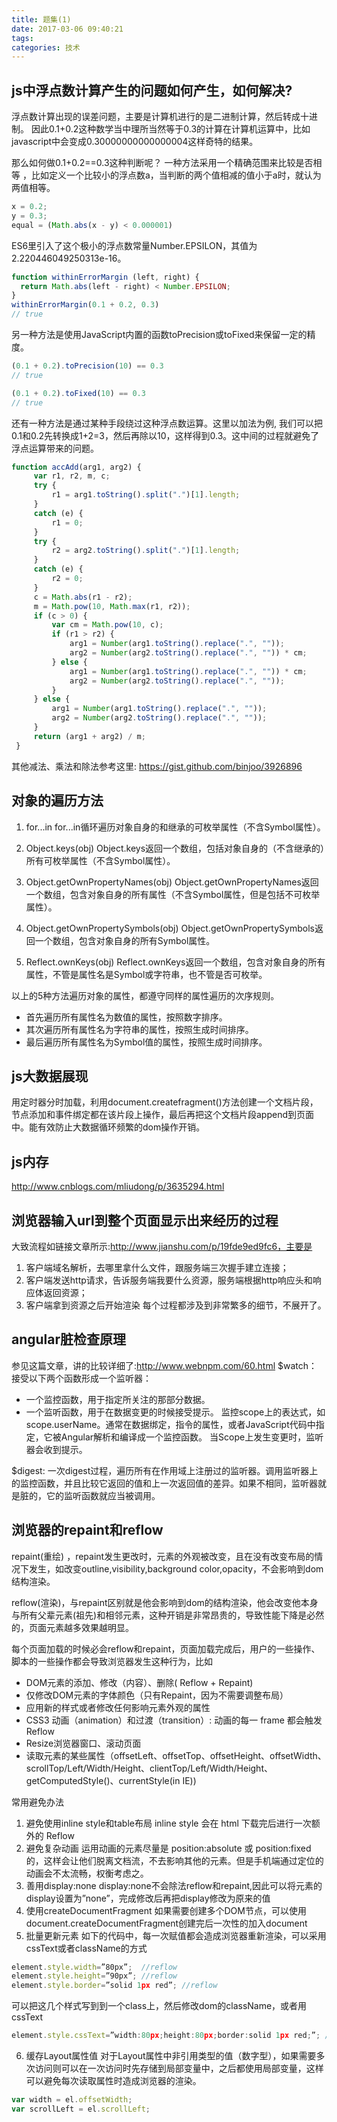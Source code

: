 ```yaml
---
title: 题集(1)
date: 2017-03-06 09:40:21
tags: 
categories: 技术
---
```


## js中浮点数计算产生的问题如何产生，如何解决?
浮点数计算出现的误差问题，主要是计算机进行的是二进制计算，然后转成十进制。
因此0.1+0.2这种数学当中理所当然等于0.3的计算在计算机运算中，比如javascript中会变成0.30000000000000004这样奇特的结果。

那么如何做0.1+0.2==0.3这种判断呢？
一种方法采用一个精确范围来比较是否相等
，比如定义一个比较小的浮点数a，当判断的两个值相减的值小于a时，就认为两值相等。
```js
x = 0.2;
y = 0.3;
equal = (Math.abs(x - y) < 0.000001)
```
ES6里引入了这个极小的浮点数常量Number.EPSILON，其值为2.220446049250313e-16。
```js
function withinErrorMargin (left, right) {
  return Math.abs(left - right) < Number.EPSILON;
}
withinErrorMargin(0.1 + 0.2, 0.3)
// true
```
<!-- more -->
另一种方法是使用JavaScript内置的函数toPrecision或toFixed来保留一定的精度。
```js
(0.1 + 0.2).toPrecision(10) == 0.3
// true

(0.1 + 0.2).toFixed(10) == 0.3
// true
```
还有一种方法是通过某种手段绕过这种浮点数运算。这里以加法为例, 我们可以把0.1和0.2先转换成1+2=3，然后再除以10，这样得到0.3。这中间的过程就避免了浮点运算带来的问题。
```js
function accAdd(arg1, arg2) {
     var r1, r2, m, c;
     try {
         r1 = arg1.toString().split(".")[1].length;
     }
     catch (e) {
         r1 = 0;
     }
     try {
         r2 = arg2.toString().split(".")[1].length;
     }
     catch (e) {
         r2 = 0;
     }
     c = Math.abs(r1 - r2);
     m = Math.pow(10, Math.max(r1, r2));
     if (c > 0) {
         var cm = Math.pow(10, c);
         if (r1 > r2) {
             arg1 = Number(arg1.toString().replace(".", ""));
             arg2 = Number(arg2.toString().replace(".", "")) * cm;
         } else {
             arg1 = Number(arg1.toString().replace(".", "")) * cm;
             arg2 = Number(arg2.toString().replace(".", ""));
         }
     } else {
         arg1 = Number(arg1.toString().replace(".", ""));
         arg2 = Number(arg2.toString().replace(".", ""));
     }
     return (arg1 + arg2) / m;
 }
```
其他减法、乘法和除法参考这里: https://gist.github.com/binjoo/3926896

## 对象的遍历方法
1. for...in
for...in循环遍历对象自身的和继承的可枚举属性（不含Symbol属性）。

2. Object.keys(obj)
Object.keys返回一个数组，包括对象自身的（不含继承的）所有可枚举属性（不含Symbol属性）。

3. Object.getOwnPropertyNames(obj)
Object.getOwnPropertyNames返回一个数组，包含对象自身的所有属性（不含Symbol属性，但是包括不可枚举属性）。

4. Object.getOwnPropertySymbols(obj)
Object.getOwnPropertySymbols返回一个数组，包含对象自身的所有Symbol属性。

5. Reflect.ownKeys(obj)
Reflect.ownKeys返回一个数组，包含对象自身的所有属性，不管是属性名是Symbol或字符串，也不管是否可枚举。

以上的5种方法遍历对象的属性，都遵守同样的属性遍历的次序规则。

- 首先遍历所有属性名为数值的属性，按照数字排序。
- 其次遍历所有属性名为字符串的属性，按照生成时间排序。
- 最后遍历所有属性名为Symbol值的属性，按照生成时间排序。

## js大数据展现
用定时器分时加载，利用document.createfragment()方法创建一个文档片段，节点添加和事件绑定都在该片段上操作，最后再把这个文档片段append到页面中。能有效防止大数据循环频繁的dom操作开销。

## js内存
http://www.cnblogs.com/mliudong/p/3635294.html

## 浏览器输入url到整个页面显示出来经历的过程
大致流程如链接文章所示:http://www.jianshu.com/p/19fde9ed9fc6，主要是
1. 客户端域名解析，去哪里拿什么文件，跟服务端三次握手建立连接；
2. 客户端发送http请求，告诉服务端我要什么资源，服务端根据http响应头和响应体返回资源；
3. 客户端拿到资源之后开始渲染
每个过程都涉及到非常繁多的细节，不展开了。

## angular脏检查原理
参见这篇文章，讲的比较详细了:http://www.webnpm.com/60.html
$watch：
接受以下两个函数形成一个监听器：
- 一个监控函数，用于指定所关注的那部分数据。
- 一个监听函数，用于在数据变更的时候接受提示。
监控scope上的表达式，如scope.userName。通常在数据绑定，指令的属性，或者JavaScript代码中指定，它被Angular解析和编译成一个监控函数。
当Scope上发生变更时，监听器会收到提示。

$digest:
一次digest过程，遍历所有在作用域上注册过的监听器。调用监听器上的监控函数，并且比较它返回的值和上一次返回值的差异。如果不相同，监听器就是脏的，它的监听函数就应当被调用。

## 浏览器的repaint和reflow
repaint(重绘) ，repaint发生更改时，元素的外观被改变，且在没有改变布局的情况下发生，如改变outline,visibility,background color,opacity，不会影响到dom结构渲染。

reflow(渲染)，与repaint区别就是他会影响到dom的结构渲染，他会改变他本身与所有父辈元素(祖先)和相邻元素，这种开销是非常昂贵的，导致性能下降是必然的，页面元素越多效果越明显。

每个页面加载的时候必会reflow和repaint，页面加载完成后，用户的一些操作、脚本的一些操作都会导致浏览器发生这种行为，比如
- DOM元素的添加、修改（内容）、删除( Reflow + Repaint)
- 仅修改DOM元素的字体颜色（只有Repaint，因为不需要调整布局）
- 应用新的样式或者修改任何影响元素外观的属性
- CSS3 动画（animation）和过渡（transition）: 动画的每一 frame 都会触发 Reflow
- Resize浏览器窗口、滚动页面
- 读取元素的某些属性（offsetLeft、offsetTop、offsetHeight、offsetWidth、scrollTop/Left/Width/Height、clientTop/Left/Width/Height、getComputedStyle()、currentStyle(in IE))

常用避免办法
1. 避免使用inline style和table布局
inline style 会在 html 下载完后进行一次额外的 Reflow
2. 避免复杂动画
运用动画的元素尽量是 position:absolute 或 position:fixed 的，这样会让他们脱离文档流，不去影响其他的元素。但是手机端通过定位的动画会不太流畅，权衡考虑之。
3. 善用display:none
display:none不会除法reflow和repaint,因此可以将元素的display设置为”none”，完成修改后再把display修改为原来的值
4. 使用createDocumentFragment
如果需要创建多个DOM节点，可以使用document.createDocumentFragment创建完后一次性的加入document
5. 批量更新元素
如下的代码中，每一次赋值都会造成浏览器重新渲染，可以采用cssText或者className的方式
```js
element.style.width=”80px”;  //reflow
element.style.height=”90px”; //reflow
element.style.border=”solid 1px red”; //reflow
```
可以把这几个样式写到到一个class上，然后修改dom的className，或者用cssText
```js
element.style.cssText=”width:80px;height:80px;border:solid 1px red;”; //reflow
```
6. 缓存Layout属性值 
对于Layout属性中非引用类型的值（数字型），如果需要多次访问则可以在一次访问时先存储到局部变量中，之后都使用局部变量，这样可以避免每次读取属性时造成浏览器的渲染。
```js
var width = el.offsetWidth;
var scrollLeft = el.scrollLeft;
```